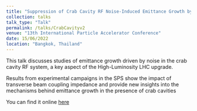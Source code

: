 ```yaml
---
title: "Suppression of Crab Cavity RF Noise-Induced Emittance Growth by Beam Transverse Impedance"
collection: talks
talk_type: "Talk"
permalink: /talks/CrabCavityv2
venue: "13th International Particle Accelerator Conference"
date: 15/06/2022
location: "Bangkok, Thailand"
---
```


This talk discusses studies of emittance growth driven by noise in the crab cavity RF system, a key aspect of the High-Luminosity LHC upgrade. 
<!--more-->
Results from experimental campaigns in the SPS show the impact of transverse beam coupling impedance and provide new insights into the mechanisms behind emittance growth in the presence of crab cavities

You can find it online [here](https://proceedings.jacow.org/ipac2022/talks/weozsp2_talk.pdf)

